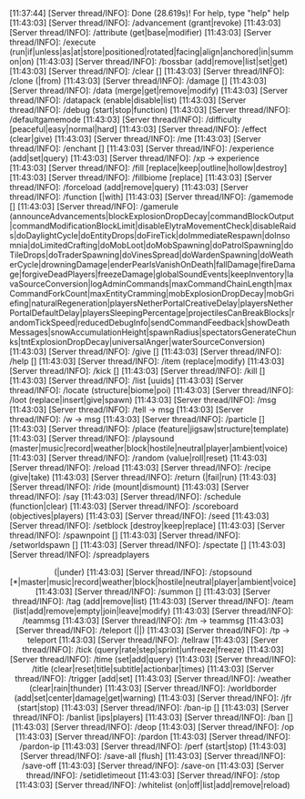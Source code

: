 [11:37:44] [Server thread/INFO]: Done (28.619s)! For help, type "help"
help
[11:43:03] [Server thread/INFO]: /advancement (grant|revoke)
[11:43:03] [Server thread/INFO]: /attribute <target> <attribute> (get|base|modifier)
[11:43:03] [Server thread/INFO]: /execute (run|if|unless|as|at|store|positioned|rotated|facing|align|anchored|in|summon|on)
[11:43:03] [Server thread/INFO]: /bossbar (add|remove|list|set|get)
[11:43:03] [Server thread/INFO]: /clear [<targets>]
[11:43:03] [Server thread/INFO]: /clone (<begin>|from)
[11:43:03] [Server thread/INFO]: /damage <target> <amount> [<damageType>]
[11:43:03] [Server thread/INFO]: /data (merge|get|remove|modify)
[11:43:03] [Server thread/INFO]: /datapack (enable|disable|list)
[11:43:03] [Server thread/INFO]: /debug (start|stop|function)
[11:43:03] [Server thread/INFO]: /defaultgamemode <gamemode>
[11:43:03] [Server thread/INFO]: /difficulty [peaceful|easy|normal|hard]
[11:43:03] [Server thread/INFO]: /effect (clear|give)
[11:43:03] [Server thread/INFO]: /me <action>
[11:43:03] [Server thread/INFO]: /enchant <targets> <enchantment> [<level>]
[11:43:03] [Server thread/INFO]: /experience (add|set|query)
[11:43:03] [Server thread/INFO]: /xp -> experience
[11:43:03] [Server thread/INFO]: /fill <from> <to> <block> [replace|keep|outline|hollow|destroy]
[11:43:03] [Server thread/INFO]: /fillbiome <from> <to> <biome> [replace]
[11:43:03] [Server thread/INFO]: /forceload (add|remove|query)
[11:43:03] [Server thread/INFO]: /function <name> [<arguments>|with]
[11:43:03] [Server thread/INFO]: /gamemode <gamemode> [<target>]
[11:43:03] [Server thread/INFO]: /gamerule (announceAdvancements|blockExplosionDropDecay|commandBlockOutput|commandModificationBlockLimit|disableElytraMovementCheck|disableRaids|doDaylightCycle|doEntityDrops|doFireTick|doImmediateRespawn|doInsomnia|doLimitedCrafting|doMobLoot|doMobSpawning|doPatrolSpawning|doTileDrops|doTraderSpawning|doVinesSpread|doWardenSpawning|doWeatherCycle|drowningDamage|enderPearlsVanishOnDeath|fallDamage|fireDamage|forgiveDeadPlayers|freezeDamage|globalSoundEvents|keepInventory|lavaSourceConversion|logAdminCommands|maxCommandChainLength|maxCommandForkCount|maxEntityCramming|mobExplosionDropDecay|mobGriefing|naturalRegeneration|playersNetherPortalCreativeDelay|playersNetherPortalDefaultDelay|playersSleepingPercentage|projectilesCanBreakBlocks|randomTickSpeed|reducedDebugInfo|sendCommandFeedback|showDeathMessages|snowAccumulationHeight|spawnRadius|spectatorsGenerateChunks|tntExplosionDropDecay|universalAnger|waterSourceConversion)
[11:43:03] [Server thread/INFO]: /give <targets> <item> [<count>]
[11:43:03] [Server thread/INFO]: /help [<command>]
[11:43:03] [Server thread/INFO]: /item (replace|modify)
[11:43:03] [Server thread/INFO]: /kick <targets> [<reason>]
[11:43:03] [Server thread/INFO]: /kill [<targets>]
[11:43:03] [Server thread/INFO]: /list [uuids]
[11:43:03] [Server thread/INFO]: /locate (structure|biome|poi)
[11:43:03] [Server thread/INFO]: /loot (replace|insert|give|spawn)
[11:43:03] [Server thread/INFO]: /msg <targets> <message>
[11:43:03] [Server thread/INFO]: /tell -> msg
[11:43:03] [Server thread/INFO]: /w -> msg
[11:43:03] [Server thread/INFO]: /particle <name> [<pos>]
[11:43:03] [Server thread/INFO]: /place (feature|jigsaw|structure|template)
[11:43:03] [Server thread/INFO]: /playsound <sound> (master|music|record|weather|block|hostile|neutral|player|ambient|voice)
[11:43:03] [Server thread/INFO]: /random (value|roll|reset)
[11:43:03] [Server thread/INFO]: /reload
[11:43:03] [Server thread/INFO]: /recipe (give|take)
[11:43:03] [Server thread/INFO]: /return (<value>|fail|run)
[11:43:03] [Server thread/INFO]: /ride <target> (mount|dismount)
[11:43:03] [Server thread/INFO]: /say <message>
[11:43:03] [Server thread/INFO]: /schedule (function|clear)
[11:43:03] [Server thread/INFO]: /scoreboard (objectives|players)
[11:43:03] [Server thread/INFO]: /seed
[11:43:03] [Server thread/INFO]: /setblock <pos> <block> [destroy|keep|replace]
[11:43:03] [Server thread/INFO]: /spawnpoint [<targets>]
[11:43:03] [Server thread/INFO]: /setworldspawn [<pos>]
[11:43:03] [Server thread/INFO]: /spectate [<target>]
[11:43:03] [Server thread/INFO]: /spreadplayers <center> <spreadDistance> <maxRange> (<respectTeams>|under)
[11:43:03] [Server thread/INFO]: /stopsound <targets> [*|master|music|record|weather|block|hostile|neutral|player|ambient|voice]
[11:43:03] [Server thread/INFO]: /summon <entity> [<pos>]
[11:43:03] [Server thread/INFO]: /tag <targets> (add|remove|list)
[11:43:03] [Server thread/INFO]: /team (list|add|remove|empty|join|leave|modify)
[11:43:03] [Server thread/INFO]: /teammsg <message>
[11:43:03] [Server thread/INFO]: /tm -> teammsg
[11:43:03] [Server thread/INFO]: /teleport (<location>|<destination>|<targets>)
[11:43:03] [Server thread/INFO]: /tp -> teleport
[11:43:03] [Server thread/INFO]: /tellraw <targets> <message>
[11:43:03] [Server thread/INFO]: /tick (query|rate|step|sprint|unfreeze|freeze)
[11:43:03] [Server thread/INFO]: /time (set|add|query)
[11:43:03] [Server thread/INFO]: /title <targets> (clear|reset|title|subtitle|actionbar|times)
[11:43:03] [Server thread/INFO]: /trigger <objective> [add|set]
[11:43:03] [Server thread/INFO]: /weather (clear|rain|thunder)
[11:43:03] [Server thread/INFO]: /worldborder (add|set|center|damage|get|warning)
[11:43:03] [Server thread/INFO]: /jfr (start|stop)
[11:43:03] [Server thread/INFO]: /ban-ip <target> [<reason>]
[11:43:03] [Server thread/INFO]: /banlist [ips|players]
[11:43:03] [Server thread/INFO]: /ban <targets> [<reason>]
[11:43:03] [Server thread/INFO]: /deop <targets>
[11:43:03] [Server thread/INFO]: /op <targets>
[11:43:03] [Server thread/INFO]: /pardon <targets>
[11:43:03] [Server thread/INFO]: /pardon-ip <target>
[11:43:03] [Server thread/INFO]: /perf (start|stop)
[11:43:03] [Server thread/INFO]: /save-all [flush]
[11:43:03] [Server thread/INFO]: /save-off
[11:43:03] [Server thread/INFO]: /save-on
[11:43:03] [Server thread/INFO]: /setidletimeout <minutes>
[11:43:03] [Server thread/INFO]: /stop
[11:43:03] [Server thread/INFO]: /whitelist (on|off|list|add|remove|reload)
